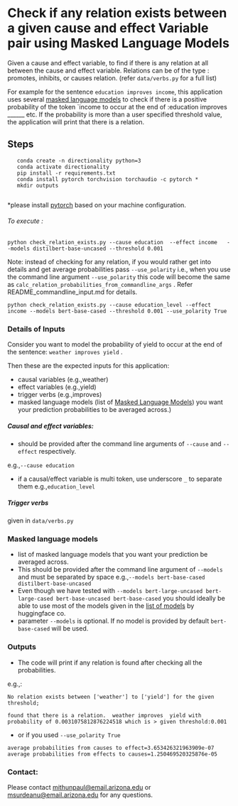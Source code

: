 # Check if any relation exists between a given cause and effect Variable pair using Masked Language Models

Given a cause and effect variable, to find if 
there is any relation at all between the cause and effect variable. Relations 
can be of the type : promotes, inhibits, or causes relation. (refer `data/verbs.py` for a full list)
 

For example for the sentence `education improves income`, this application uses several 
[masked language models](https://arxiv.org/pdf/1810.04805.pdf&usg=ALkJrhhzxlCL6yTht2BRmH9atgvKFxHsxQ) to check if there is a positive probability of the token `income to occur at the end of :education improves ______ etc.
If the probability is more than a user specified threshold value, the application will print that there is a relation.

 
 

   
## Steps
 ```
    conda create -n directionality python=3
    conda activate directionality
    pip install -r requirements.txt   
    conda install pytorch torchvision torchaudio -c pytorch *
    mkdir outputs 
    
```
*please install [pytorch](http://pytorch.org/) based on your machine configuration.

###### To execute :

```
python check_relation_exists.py --cause education  --effect income   --models distilbert-base-uncased --threshold 0.001
```
Note: instead of checking for any relation, if you would rather get into details and get average probabilities pass `--use_polarity`
i.e., when you use the command line argument `--use_polarity` this code will become the same as
 `calc_relation_probabilities_from_commandline_args` . Refer README_commandline_input.md for details.
 

``` 
python check_relation_exists.py --cause education_level --effect income --models bert-base-cased --threshold 0.001 --use_polarity True
```

### Details of Inputs


Consider you want to model the probability of yield to occur at the end of the sentence: `weather improves yield` .

Then these are the expected inputs for this application:

- causal variables (e.g.,weather)
- effect variables (e.g.,yield)
- trigger verbs (e.g.,improves)
- masked language models (list of [Masked Language Models](https://keras.io/examples/nlp/masked_language_modeling/)) you want your prediction probabilities to be averaged across.)


##### Causal and effect variables:
 
 - should be provided after the command line arguments of `--cause` and `--effect` respectively.
 
 e.g.,`--cause education`
 
 - if a causal/effect variable is multi token, use underscore `_` to separate them e.g.,`education_level`



##### Trigger verbs
given in `data/verbs.py`

### Masked language models

- list of masked language models that you want your prediction be averaged across.
- This should be provided after the command line argument of `--models` and must be separated by space 
e.g.,`--models bert-base-cased distilbert-base-uncased`
- Even though we have tested with `--models bert-large-uncased bert-large-cased bert-base-uncased bert-base-cased`  you should ideally be able to use most of the models given in the [list of models](https://huggingface.co/models) by huggingface co. 
- parameter `--models` is optional. If no model is provided by default `bert-base-cased` will be used.



### Outputs

- The code will print if any relation is found after checking all the probabilities.
 

    
e.g.,: 

`
No relation exists between ['weather'] to ['yield'] for the given threshold;
`

`found that there is a relation.  weather improves  yield with probability of 0.0031075812876224518 which is > given threshold:0.001
`


- or if you used `--use_polarity True`
```
average probabilities from causes to effect=3.653426321963909e-07
average probabilities from effects to causes=1.250469520325876e-05
```


### Contact:
Please contact mithunpaul@email.arizona.edu or msurdeanu@email.arizona.edu for any questions.
